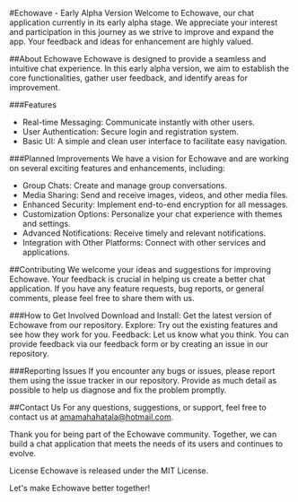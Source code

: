 #Echowave - Early Alpha Version
Welcome to Echowave, our chat application currently in its early alpha stage. We appreciate your interest and participation in this journey as we strive to improve and expand the app. Your feedback and ideas for enhancement are highly valued.

##About Echowave
Echowave is designed to provide a seamless and intuitive chat experience. In this early alpha version, we aim to establish the core functionalities, gather user feedback, and identify areas for improvement.

###Features
- Real-time Messaging: Communicate instantly with other users.
- User Authentication: Secure login and registration system.
- Basic UI: A simple and clean user interface to facilitate easy navigation.

###Planned Improvements
We have a vision for Echowave and are working on several exciting features and enhancements, including:

- Group Chats: Create and manage group conversations.
- Media Sharing: Send and receive images, videos, and other media files.
- Enhanced Security: Implement end-to-end encryption for all messages.
- Customization Options: Personalize your chat experience with themes and settings.
- Advanced Notifications: Receive timely and relevant notifications.
- Integration with Other Platforms: Connect with other services and applications.

##Contributing
We welcome your ideas and suggestions for improving Echowave. Your feedback is crucial in helping us create a better chat application. If you have any feature requests, bug reports, or general comments, please feel free to share them with us.

###How to Get Involved
Download and Install: Get the latest version of Echowave from our repository.
Explore: Try out the existing features and see how they work for you.
Feedback: Let us know what you think. You can provide feedback via our feedback form or by creating an issue in our repository.

###Reporting Issues
If you encounter any bugs or issues, please report them using the issue tracker in our repository. Provide as much detail as possible to help us diagnose and fix the problem promptly.

##Contact Us
For any questions, suggestions, or support, feel free to contact us at amamahahatala@hotmail.com.

Thank you for being part of the Echowave community. Together, we can build a chat application that meets the needs of its users and continues to evolve.

License
Echowave is released under the MIT License.

Let's make Echowave better together!






